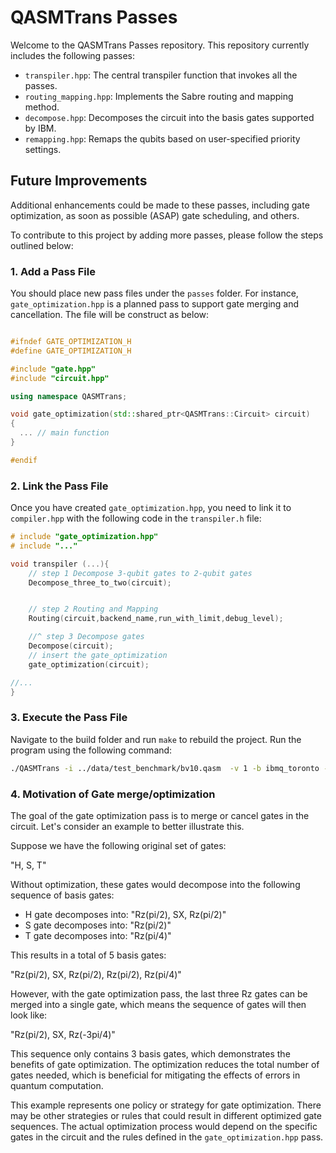 # QASMTrans Passes

Welcome to the QASMTrans Passes repository. This repository currently includes the following passes:

- `transpiler.hpp`: The central transpiler function that invokes all the passes.
- `routing_mapping.hpp`: Implements the Sabre routing and mapping method.
- `decompose.hpp`: Decomposes the circuit into the basis gates supported by IBM.
- `remapping.hpp`: Remaps the qubits based on user-specified priority settings.

## Future Improvements

Additional enhancements could be made to these passes, including gate optimization, as soon as possible (ASAP) gate scheduling, and others.

To contribute to this project by adding more passes, please follow the steps outlined below:

### 1. Add a Pass File

You should place new pass files under the `passes` folder. For instance, `gate_optimization.hpp` is a planned pass to support gate merging and cancellation. The file will be construct as below:

```cpp

#ifndef GATE_OPTIMIZATION_H
#define GATE_OPTIMIZATION_H

#include "gate.hpp"
#include "circuit.hpp"

using namespace QASMTrans;

void gate_optimization(std::shared_ptr<QASMTrans::Circuit> circuit) 
{
  ... // main function
}

#endif
```

### 2. Link the Pass File

Once you have created `gate_optimization.hpp`, you need to link it to `compiler.hpp` with the following code in the `transpiler.h` file:

```cpp
# include "gate_optimization.hpp"
# include "..."

void transpiler (...){
    // step 1 Decompose 3-qubit gates to 2-qubit gates
    Decompose_three_to_two(circuit);


    // step 2 Routing and Mapping
    Routing(circuit,backend_name,run_with_limit,debug_level);

    //^ step 3 Decompose gates
    Decompose(circuit);
    // insert the gate_optimization
    gate_optimization(circuit);

//...
}


```

### 3. Execute the Pass File

Navigate to the build folder and run `make` to rebuild the project. Run the program using the following command:

```bash
./QASMTrans -i ../data/test_benchmark/bv10.qasm  -v 1 -b ibmq_toronto -m qiskit
```

### 4. Motivation of Gate merge/optimization

The goal of the gate optimization pass is to merge or cancel gates in the circuit. Let's consider an example to better illustrate this. 

Suppose we have the following original set of gates:

"H, S, T"

Without optimization, these gates would decompose into the following sequence of basis gates:

- H gate decomposes into: "Rz(pi/2), SX, Rz(pi/2)"
- S gate decomposes into: "Rz(pi/2)"
- T gate decomposes into: "Rz(pi/4)"

This results in a total of 5 basis gates:

"Rz(pi/2), SX, Rz(pi/2), Rz(pi/2), Rz(pi/4)"


However, with the gate optimization pass, the last three Rz gates can be merged into a single gate, which means the sequence of gates will then look like:

"Rz(pi/2), SX, Rz(-3pi/4)"


This sequence only contains 3 basis gates, which demonstrates the benefits of gate optimization. The optimization reduces the total number of gates needed, which is beneficial for mitigating the effects of errors in quantum computation.

This example represents one policy or strategy for gate optimization. There may be other strategies or rules that could result in different optimized gate sequences. The actual optimization process would depend on the specific gates in the circuit and the rules defined in the `gate_optimization.hpp` pass.

